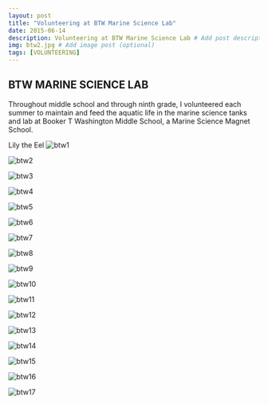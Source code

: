 ```yaml
---
layout: post
title: "Volunteering at BTW Marine Science Lab"
date: 2015-06-14
description: Volunteering at BTW Marine Science Lab # Add post description (optional)
img: btw2.jpg # Add image post (optional)
tags: [VOLUNTEERING]
---
```


## BTW MARINE SCIENCE LAB
Throughout middle school and through ninth grade, I  volunteered each summer to maintain and feed the aquatic life in the marine science tanks and lab at Booker T Washington  Middle School, a Marine Science Magnet School.

Lily the Eel
![btw1](http://natgrrl.github.io/assets/img/btw1.jpg)

![btw2](http://natgrrl.github.io/assets/img/btw2.jpg)

![btw3](http://natgrrl.github.io/assets/img/btw3.jpg)

![btw4](http://natgrrl.github.io/assets/img/btw4.jpg)

![btw5](http://natgrrl.github.io/assets/img/btw5.jpg)

![btw6](http://natgrrl.github.io/assets/img/btw6.jpg)

![btw7](http://natgrrl.github.io/assets/img/btw7.jpg)

![btw8](http://natgrrl.github.io/assets/img/btw8.jpg)

![btw9](http://natgrrl.github.io/assets/img/btw9.jpg)

![btw10](http://natgrrl.github.io/assets/img/btw10.jpg)

![btw11](http://natgrrl.github.io/assets/img/btw11.jpg)

![btw12](http://natgrrl.github.io/assets/img/btw12.jpg)

![btw13](http://natgrrl.github.io/assets/img/btw13.jpg)

![btw14](http://natgrrl.github.io/assets/img/btw14.jpg)

![btw15](http://natgrrl.github.io/assets/img/btw15.jpg)

![btw16](http://natgrrl.github.io/assets/img/btw16.jpg)

![btw17](http://natgrrl.github.io/assets/img/btw17.jpg)



